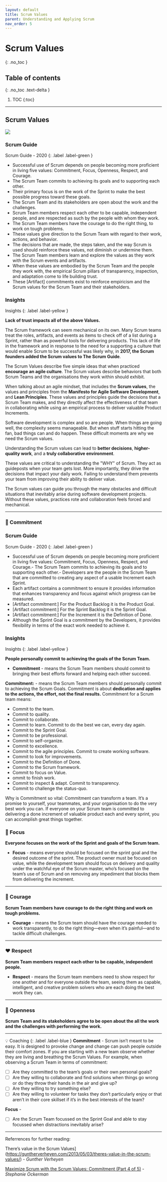 ```yaml
---
layout: default
title: Scrum Values
parent: Understanding and Applying Scrum
nav_order: 5
---
```


# Scrum Values
{: .no_toc }

## Table of contents
{: .no_toc .text-delta }

1. TOC
{:toc}

---

## Scrum Values

<img src="/psm/docs/understanding-and-applying-scrum/assets/lists-63d25bd8.png">

### Scrum Guide
Scrum Guide - 2020
{: .label .label-green }

- Successful use of Scrum depends on people becoming more proficient in living five values: Commitment, Focus, Openness, Respect, and Courage.
- The Scrum Team commits to achieving its goals and to supporting each other.
- Their primary focus is on the work of the Sprint to make the best possible progress toward these goals.
- The Scrum Team and its stakeholders are open about the work and the challenges.
- Scrum Team members respect each other to be capable, independent people, and are respected as such by the people with whom they work.
- The Scrum Team members have the courage to do the right thing, to work on tough problems.
- These values give direction to the Scrum Team with regard to their work, actions, and behavior.
- The decisions that are made, the steps taken, and the way Scrum is used should reinforce these values, not diminish or undermine them.
- The Scrum Team members learn and explore the values as they work with the Scrum events and artifacts.
- When these values are embodied by the Scrum Team and the people they work with, the empirical Scrum pillars of transparency, inspection, and adaptation come to life building trust.
- These [Artifact] commitments exist to reinforce empiricism and the Scrum values for the Scrum Team and their stakeholders.

### Insights
Insights
{: .label .label-yellow }

**Lack of trust impacts all of the above Values.**

The Scrum framework can seem mechanical on its own. Many Scrum teams treat the roles, artifacts, and events as items to check off of a list during a Sprint, rather than as powerful tools for delivering products. This lack of life in the framework and in response to the need for a supporting a culture that would enable Scrum to be successful was likely why, in **2017, the Scrum founders added the Scrum values to The Scrum Guide**.

The Scrum Values describe five simple ideas that when practiced **encourage an agile culture**. The Scrum values describe behaviors that both Scrum Teams and the organisations they work within should exhibit.

When talking about an agile mindset, that includes the **Scrum
values**, the values and principles from the **Manifesto for Agile Software Development**, and **Lean Principles**. These values and principles guide the decisions that a Scrum Team makes, and they directly affect the effectiveness of that team in collaborating while using an empirical process to deliver valuable Product Increments.

Software development is complex and so are people. When things are going well, the complexity seems manageable. But when stuff starts hitting the fan, bad things can and do happen. These difficult moments are why we need the Scrum values.

Understanding the Scrum values can lead to **better decisions**, **higher-quality work**, and a **truly collaborative environment**.

These values are critical to understanding the "WHY" of Scrum. They act as guideposts when your team gets lost. More importantly, they drive the decisions that impact your daily work. Failing to understand them prevents your team from improving their ability to deliver value.

The Scrum values can guide you through the many obstacles and difficult situations that inevitably arise during software development projects. Without these values, practices rote and collaboration feels forced and mechanical.

---

### 🤝 Commitment

### Scrum Guide
Scrum Guide - 2020
{: .label .label-green }

- Successful use of Scrum depends on people becoming more proficient in living five values: Commitment, Focus, Openness, Respect, and Courage.- The Scrum Team commits to achieving its goals and to supporting each other.- Developers are the people in the Scrum Team that are committed to creating any aspect of a usable Increment each Sprint.
- Each artifact contains a commitment to ensure it provides information that enhances transparency and focus against which progress can be measured.
- [Artifact commitment:] For the Product Backlog it is the Product Goal.
- [Artifact commitment:] For the Sprint Backlog it is the Sprint Goal.
- [Artifact commitment:] For the Increment it is the Definition of Done.
- Although the Sprint Goal is a commitment by the Developers, it provides flexibility in terms of the exact work needed to achieve it.

### Insights
Insights
{: .label .label-yellow }

**People personally commit to achieving the goals of the Scrum Team.**

- **Commitment** - means the Scrum Team members should commit to bringing their best efforts forward and helping each other succeed.

**Commitment:** - means the Scrum Team members should personally commit to achieving the Scrum Goals. Commitment is about **dedication and applies to the actions, the effort, not the final results.** Commitment for a Scrum team means:

- Commit to the team.
- Commit to quality.
- Commit to collaborate.
- Commit to learn. Commit to do the best we can, every day again.
- Commit to the Sprint Goal.
- Commit to be professional.
- Commit to self-organize.
- Commit to excellence.
- Commit to the agile principles. Commit to create working software.
- Commit to look for improvements.
- Commit to the Definition of Done.
- Commit to the Scrum framework.
- Commit to focus on Value.
- ommit to finish work.
- Commit to inspect & adapt. Commit to transparency.
- Commit to challenge the status-quo.

Why is Commitment so vital:
Commitment can transform a team. It’s a promise to yourself, your teammates, and your organisation to do the very best work you can. If everyone on your Scrum team is committed to delivering a done increment of valuable product each and every sprint, you can accomplish great things together.



### 🎯 Focus

**Everyone focuses on the work of the Sprint and goals of the Scrum team.**

- **Focus** - means everyone should be focused on the sprint goal and the desired outcome of the sprint. The product owner must be focused on value, while the development team should focus on delivery and quality under the watchful eye of the Scrum master, who’s focused on the team’s use of Scrum and on removing any impediment that blocks them from delivering the increment.

---

### 🦁 Courage

**Scrum Team members have courage to do the right thing and work on tough problems.**

- **Courage** - means the Scrum team should have the courage needed to work transparently, to do the right thing—even when it’s painful—and to tackle difficult challenges.

---

### ❤️ Respect

**Scrum Team members respect each other to be capable, independent people.**

- **Respect** - means the Scrum team members need to show respect for one another and for everyone outside the team, seeing them as capable, intelligent, and creative problem solvers who are each doing the best work they can.

---

### 🚪 Openness

**Scrum Team and its stakeholders agree to be open about the all the work and the challenges with performing the work.**

---

💡 Coaching
{: .label .label-blue }
**Commitment** - Scrum isn’t meant to be easy. It is designed to provoke change and change can push people outside their comfort zones. If you are starting with a new team observe whether they are living and breathing the Scrum Values. For example, when observing a Scrum Team in terms of commitment:

- [ ] Are they committed to the team’s goals or their own personal goals?
- [ ] Are they willing to collaborate and find solutions when things go wrong or do they throw their hands in the air and give up?
- [ ] Are they willing to try something else?
- [ ] Are they willing to volunteer for tasks they don’t particularly enjoy or that aren’t in their core skillset if it’s in the best interests of the team?

**Focus** -
- [ ] Are the Scrum Team focussed on the Sprint Goal and able to stay focussed when distractions inevitably arise?

---

Referrences for further reading:

There’s value in the Scrum Values](https://guntherverheyen.com/2013/05/03/theres-value-in-the-scrum-values/) - _Gunther Verheyen_

[Maximize Scrum with the Scrum Values: Commitment (Part 4 of 5)](https://www.scrum.org/resources/blog/maximize-scrum-scrum-values-commitment-part-4-5) - _Stephanie Ockerman_

